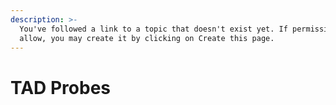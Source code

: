 ```yaml
---
description: >-
  You've followed a link to a topic that doesn't exist yet. If permissions
  allow, you may create it by clicking on Create this page.
---
```


# TAD Probes


